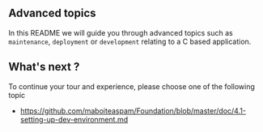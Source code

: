## Advanced topics

In this README we will guide you
through advanced topics such as `maintenance`, `deployment` or `development`
relating to a C based application.


## What's next ?

To continue your tour and experience, please choose one of the following topic

- https://github.com/maboiteaspam/Foundation/blob/master/doc/4.1-setting-up-dev-environment.md

